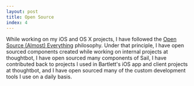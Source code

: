 ```yaml
---
layout: post
title: Open Source
index: 4
---
```


While working on my iOS and OS X projects, I have followed the [Open
Source (Almost)
Everything](http://tom.preston-werner.com/2011/11/22/open-source-everything.html)
philosophy. Under that principle, I have open sourced components created
while working on internal projects at thoughtbot, I have open sourced
many components of Sail, I have contributed back to projects I used in
Bartlett's iOS app and client projects at thoughtbot, and I have open
sourced many of the custom development tools I use on a daily basis.
